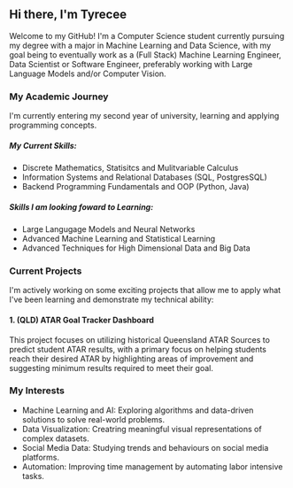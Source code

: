 ## Hi there, I'm Tyrecee
Welcome to my GitHub! I'm a Computer Science student currently pursuing my degree with a major in Machine Learning and Data Science, with my goal being to eventually work as a (Full Stack) Machine Learning Engineer, Data Scientist or Software Engineer, preferably working with Large Language Models and/or Computer Vision. 

### My Academic Journey
I'm currently entering my second year of university, learning and applying programming concepts.
##### My Current Skills:
- Discrete Mathematics, Statisitcs and Mulitvariable Calculus
- Information Systems and Relational Databases (SQL, PostgresSQL)
- Backend Programming Fundamentals and OOP (Python, Java)
##### Skills I am looking foward to Learning:
- Large Langugage Models and Neural Networks
- Advanced Machine Learning and Statistical Learning
- Advanced Techniques for High Dimensional Data and Big Data

### Current Projects
I'm actively working on some exciting projects that allow me to apply what I've been learning and demonstrate my technical ability:
#### 1. (QLD) ATAR Goal Tracker Dashboard
This project focuses on utilizing historical Queensland ATAR Sources to predict student ATAR results, with a primary focus on helping students reach their desired ATAR by highlighting areas of improvement and suggesting minimum results required to meet their goal.

### My Interests
- Machine Learning and AI: Exploring algorithms and data-driven solutions to solve real-world problems.
- Data Visualization: Creatring meaningful visual representations of complex datasets.
- Social Media Data: Studying trends and behaviours on social media platforms.
- Automation: Improving time management by automating labor intensive tasks.
<!--
**tyreecepaul/tyreecepaul** is a ✨ _special_ ✨ repository because its `README.md` (this file) appears on your GitHub profile.

Here are some ideas to get you started:

- 🔭 I’m currently working on ...
- 🌱 I’m currently learning ...
- 👯 I’m looking to collaborate on ...
- 🤔 I’m looking for help with ...
- 💬 Ask me about ...
- 📫 How to reach me: ...
- ⚡ Fun fact: ...
-->

